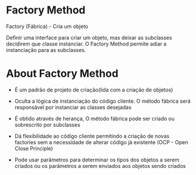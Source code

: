 # Factory Method

Factory (Fábrica) - Cria um objeto

Definir uma interface para criar um objeto, mas deixar as subclasses decidirem que classe instanciar. O Factory Method permite adiar a instanciação para as subclasses.

# About Factory Method

- É um padrão de projeto de criação(lida com a criação de objetos)

- Oculta a lógica de instanciação do código cliente. O método fábrica será responsável por instanciar as classes desejadas

- É obtido através de herança, O método fábrica pode ser criado ou sobrescrito por subclasses

- Dá flexibilidade ao código cliente permitindo a criação de novas factories sem a necessidade de alterar código já existente (OCP - Open Close Principle)

- Pode usar parâmetros para determinar os tipos dos objetos a serem criados ou os parâmetros a serem enviados aos objetos sendo criados
